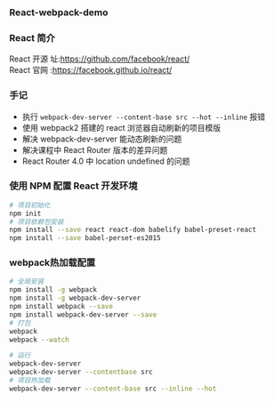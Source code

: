 ### React-webpack-demo

### React 简介
React 开源 址:https://github.com/facebook/react/                     
React 官网 :https://facebook.github.io/react/

### 手记

- 执行 `webpack-dev-server --content-base src --hot --inline` 报错  
- 使用 webpack2 搭建的 react 浏览器自动刷新的项目模版  
- 解决 webpack-dev-server 能动态刷新的问题  
- 解决课程中 React Router 版本的差异问题  
- React Router 4.0 中 location undefined 的问题  

### 使用 NPM 配置 React 开发环境

```bash
# 项目初始化
npm init
# 项目依赖包安装 
npm install --save react react-dom babelify babel-preset-react 
npm install --save babel-perset-es2015
```

### webpack热加载配置


```bash
# 全局安装 
npm install -g webpack
npm install -g webpack-dev-server
npm install webpack --save 
npm install webpack-dev-server --save 
# 打包
webpack
webpack --watch

# 运行
webpack-dev-server 
webpack-dev-server --contentbase src                                      
# 项目热加载
webpack-dev-server --content-base src --inline --hot 
```


